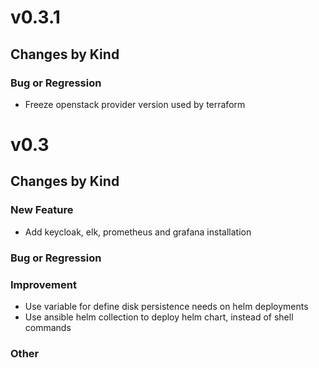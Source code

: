 # v0.3.1

## Changes by Kind

### Bug or Regression

- Freeze openstack provider version used by terraform


# v0.3

## Changes by Kind

### New Feature

- Add keycloak, elk, prometheus and grafana installation

### Bug or Regression

### Improvement

- Use variable for define disk persistence needs on helm deployments
- Use ansible helm collection to deploy helm chart, instead of shell commands

### Other
